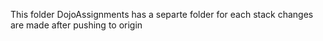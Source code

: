 This folder DojoAssignments has a separte folder for each stack
changes are made after pushing to origin
